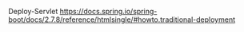 

Deploy-Servlet
https://docs.spring.io/spring-boot/docs/2.7.8/reference/htmlsingle/#howto.traditional-deployment